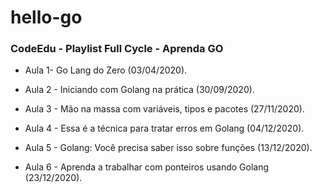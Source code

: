 # hello-go

### CodeEdu - Playlist Full Cycle - Aprenda GO

* Aula 1- Go Lang do Zero (03/04/2020).

* Aula 2 - Iniciando com Golang na prática (30/09/2020).

* Aula 3 - Mão na massa com variáveis, tipos e pacotes (27/11/2020).

* Aula 4 - Essa é a técnica para tratar erros em Golang (04/12/2020).

* Aula 5 - Golang: Você precisa saber isso sobre funções (13/12/2020).

* Aula 6 - Aprenda a trabalhar com ponteiros usando Golang (23/12/2020).
